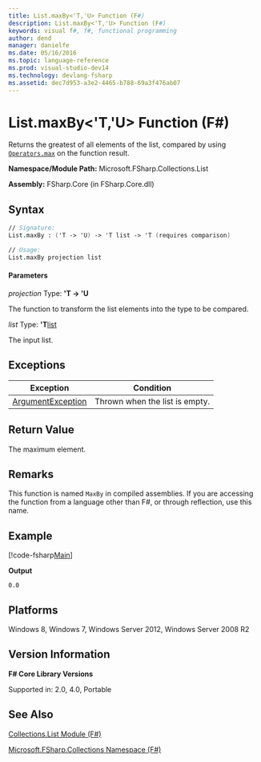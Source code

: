 ```yaml
---
title: List.maxBy<'T,'U> Function (F#)
description: List.maxBy<'T,'U> Function (F#)
keywords: visual f#, f#, functional programming
author: dend
manager: danielfe
ms.date: 05/16/2016
ms.topic: language-reference
ms.prod: visual-studio-dev14
ms.technology: devlang-fsharp
ms.assetid: dec7d953-a3e2-4465-b788-69a3f476ab07 
---
```


# List.maxBy<'T,'U> Function (F#)

Returns the greatest of all elements of the list, compared by using [`Operators.max`](https://msdn.microsoft.com/library/9a988328-00e9-467b-8dfa-e7a6990f6cce) on the function result.

**Namespace/Module Path:** Microsoft.FSharp.Collections.List

**Assembly:** FSharp.Core (in FSharp.Core.dll)


## Syntax

```fsharp
// Signature:
List.maxBy : ('T -> 'U) -> 'T list -> 'T (requires comparison)

// Usage:
List.maxBy projection list
```

#### Parameters
*projection*
Type: **'T -&gt; 'U**


The function to transform the list elements into the type to be compared.


*list*
Type: **'T**[list](https://msdn.microsoft.com/library/c627b668-477b-4409-91ed-06d7f1b3e4a7)


The input list.

## Exceptions

|Exception|Condition|
|----|----|
|[ArgumentException](https://msdn.microsoft.com/library/system.argumentexception.aspx)|Thrown when the list is empty.|

## Return Value

The maximum element.

## Remarks
This function is named `MaxBy` in compiled assemblies. If you are accessing the function from a language other than F#, or through reflection, use this name.

## Example

[!code-fsharp[Main](../../../samples/snippets/fslists/snippet56.fs)]

**Output**

```
0.0
```

## Platforms
Windows 8, Windows 7, Windows Server 2012, Windows Server 2008 R2

## Version Information
**F# Core Library Versions**

Supported in: 2.0, 4.0, Portable

## See Also
[Collections.List Module &#40;F&#35;&#41;](Collections.List-Module-%5BFSharp%5D.md)

[Microsoft.FSharp.Collections Namespace &#40;F&#35;&#41;](Microsoft.FSharp.Collections-Namespace-%5BFSharp%5D.md)